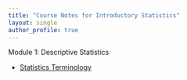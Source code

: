 ```yaml
---
title: "Course Notes for Introductory Statistics"
layout: single
author_profile: true
---
```


Module 1: Descriptive Statistics

- [Statistics Terminology](/terminology/)
